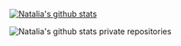 [![Natalia's github stats](https://github-readme-stats.vercel.app/api?username=nataliawinter)](https://github.com/nataliawinter/github-readme-stats)


![Natalia's github stats private repositories](https://github-readme-stats.vercel.app/api?username=nataliawinter&count_private=true)
